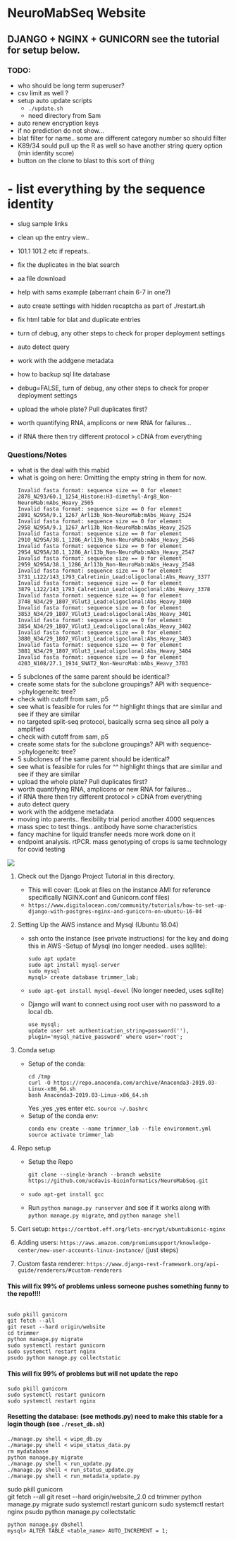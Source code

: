 # NeuroMabSeq Website

## DJANGO + NGINX + GUNICORN  see the tutorial for setup below.

### TODO:
- who should be long term superuser?
- csv limit as well ?
- setup auto update scripts
    - `./update.sh`
    - need directory from Sam
- auto renew encryption keys
- if no prediction do not show...
- blat filter for name.. some are different category number so should filter 
- K89/34 sould pull up the R as well so have another string query option (min identity score)
- button on the clone to blast to this sort of thing
# - list everything by the sequence identity 
- slug sample links



- clean up the entry view..
- 101.1 101.2 etc if repeats..
- fix the duplicates in the blat search
- aa file download
- help with sams example (aberrant chain 6-7 in one?)
- auto create settings with hidden recaptcha as part of ./restart.sh
- fix html table for blat and duplicate entries
- turn of debug, any other steps to check for proper deployment settings
- auto detect query
- work with the addgene metadata 
- how to backup sql lite database
- debug=FALSE, turn of debug, any other steps to check for proper deployment settings
- upload the whole plate? Pull duplicates first?
- worth quantifying RNA, amplicons or new RNA for failures...
- if RNA there then try different protocol > cDNA from everything


### Questions/Notes
- what is the deal with this mabid
- what is going on here: Omitting the empty string in them for now.
    ```
    Invalid fasta format: sequence size == 0 for element 2878_N293/60.1_1254_Histone:H3-dimethyl-Arg8_Non-NeuroMab:mAbs_Heavy_2505
    Invalid fasta format: sequence size == 0 for element 2891_N295A/9.1_1267_Arl13b_Non-NeuroMab:mAbs_Heavy_2524
    Invalid fasta format: sequence size == 0 for element 2958_N295A/9.1_1267_Arl13b_Non-NeuroMab:mAbs_Heavy_2525
    Invalid fasta format: sequence size == 0 for element 2910_N295A/38.1_1286_Arl13b_Non-NeuroMab:mAbs_Heavy_2546
    Invalid fasta format: sequence size == 0 for element 2954_N295A/38.1_1286_Arl13b_Non-NeuroMab:mAbs_Heavy_2547
    Invalid fasta format: sequence size == 0 for element 2959_N295A/38.1_1286_Arl13b_Non-NeuroMab:mAbs_Heavy_2548
    Invalid fasta format: sequence size == 0 for element 3731_L122/143_1793_Calretinin_Lead:oligoclonal:Abs_Heavy_3377
    Invalid fasta format: sequence size == 0 for element 3879_L122/143_1793_Calretinin_Lead:oligoclonal:Abs_Heavy_3378
    Invalid fasta format: sequence size == 0 for element 3748_N34/29_1807_VGlut3_Lead:oligoclonal:Abs_Heavy_3400
    Invalid fasta format: sequence size == 0 for element 3853_N34/29_1807_VGlut3_Lead:oligoclonal:Abs_Heavy_3401
    Invalid fasta format: sequence size == 0 for element 3854_N34/29_1807_VGlut3_Lead:oligoclonal:Abs_Heavy_3402
    Invalid fasta format: sequence size == 0 for element 3880_N34/29_1807_VGlut3_Lead:oligoclonal:Abs_Heavy_3403
    Invalid fasta format: sequence size == 0 for element 3881_N34/29_1807_VGlut3_Lead:oligoclonal:Abs_Heavy_3404
    Invalid fasta format: sequence size == 0 for element 4203_N108/27.1_1934_SNAT2_Non-NeuroMab:mAbs_Heavy_3703
    ```
- 5 subclones of the same parent should be identical?
- create some stats for the subclone groupings? API with sequence->phylogeneitc tree?
- check with cutoff from sam, p5
- see what is feasible for rules for ^^ highlight things that are similar and see if they are similar
- no targeted split-seq protocol, basically scrna seq since all poly a amplified 
- check with cutoff from sam, p5
- create some stats for the subclone groupings? API with sequence->phylogeneitc tree?
- 5 subclones of the same parent should be identical?
- see what is feasible for rules for ^^ highlight things that are similar and see if they are similar
- upload the whole plate? Pull duplicates first?
- worth quantifying RNA, amplicons or new RNA for failures...
- if RNA there then try different protocol > cDNA from everything
- auto detect query
- work with the addgene metadata 
- moving into parents.. flexibility trial period another 4000 sequences 
- mass spec to test things.. antibody have some characteristics 
- fancy machine for liquid transfer needs more work done on it 
- endpoint analysis. rtPCR. mass genotyping of crops is same technology for covid testing


![](.README_images/eaa2df05.png)



1. Check out the Django Project Tutorial in this directory.
    - This will cover: (Look at files on the instance AMI for reference specifically NGINX.conf and Gunicorn.conf files)       
    - `https://www.digitalocean.com/community/tutorials/how-to-set-up-django-with-postgres-nginx-and-gunicorn-on-ubuntu-16-04`
    
2. Setting Up the AWS instance and Mysql (Ubuntu 18.04)
    - ssh onto the instance (see private instructions) for the key and doing this in AWS
    -Setup of Mysql (no longer needed.. uses sqllite): 
         ```
         sudo apt update
         sudo apt install mysql-server
         sudo mysql
         mysql> create database trimmer_lab;
         ```
    - `sudo apt-get install mysql-devel` (No longer needed, uses sqllite)
   
    - Django will want to connect using root user with no password to a local db.
        ```
        use mysql;
        update user set authentication_string=password(''), plugin='mysql_native_password' where user='root';
        ```
3. Conda setup
    - Setup of the conda:
        ```
        cd /tmp
        curl -O https://repo.anaconda.com/archive/Anaconda3-2019.03-Linux-x86_64.sh
        bash Anaconda3-2019.03-Linux-x86_64.sh
        ```
      Yes ,yes ,yes enter etc. 
        `source ~/.bashrc`
   - Setup of the conda env:
        ```
        conda env create --name trimmer_lab --file environment.yml
        source activate trimmer_lab
        ```
4. Repo setup 
    - Setup the Repo
        ```
        git clone --single-branch --branch website https://github.com/ucdavis-bioinformatics/NeuroMabSeq.git
        ```
    - `sudo apt-get install gcc`

   - Run `python manage.py runserver` and see if it works along with `python manage.py migrate`, and `python manage shell`
       

5. Cert setup: `https://certbot.eff.org/lets-encrypt/ubuntubionic-nginx`
6. Adding users: `https://aws.amazon.com/premiumsupport/knowledge-center/new-user-accounts-linux-instance/` (just steps)
7. Custom fasta renderer: `https://www.django-rest-framework.org/api-guide/renderers/#custom-renderers`
#### This will fix 99% of problems unless someone pushes something funny to the repo!!!!
```  # from the Neuromabseq directory

sudo pkill gunicorn   
git fetch --all
git reset --hard origin/website
cd trimmer
python manage.py migrate
sudo systemctl restart gunicorn
sudo systemctl restart nginx
psudo python manage.py collectstatic
```

#### This will fix 99% of problems but will not update the repo
```
sudo pkill gunicorn   
sudo systemctl restart gunicorn
sudo systemctl restart nginx
```

#### Resetting the database: (see methods.py) need to make this stable for a login though (see `./reset_db.sh`)
```
./manage.py shell < wipe_db.py
./manage.py shell < wipe_status_data.py
rm mydatabase
python manage.py migrate
./manage.py shell < run_update.py
./manage.py shell < run_status_update.py
./manage.py shell < run_metadata_update.py
```
sudo pkill gunicorn   
git fetch --all
git reset --hard origin/website_2.0
cd trimmer
python manage.py migrate
sudo systemctl restart gunicorn
sudo systemctl restart nginx
psudo python manage.py collectstatic


```
python manage.py dbshell
mysql> ALTER TABLE <table_name> AUTO_INCREMENT = 1;
```